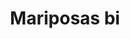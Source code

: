 ---
title: Mariposas bi
date: 
draft: false

# descripcion
description : Mariposas bicolor

materials: Plata 925

color: Bicolor

dimensions: 0,5cm

code: 01-15-0161

type: "Aros"

categories: []

price: $670,00

# Images
# first image will be shown in the product page
images:
  # - image: "images/path_to_image"
  # La ubicacion de las imagenes es imagenes/Aros/Aros.Infantil/01-15-0161-mariposas-bi
  - image: "./images/aros/infantil/01-15-0161-mariposas-bicolor_a.JPG"
  - image: "./images/aros/infantil/01-15-0161-mariposas-bicolor_b.JPG"
  - image: "./images/aros/infantil/01-15-0161-mariposas-bicolor_c.JPG"
  - image: "./images/aros/infantil/01-15-0161-mariposas-bicolor_d.JPG"
  - image: "./images/aros/infantil/01-15-0161-mariposas-bicolor_e.JPG"
---